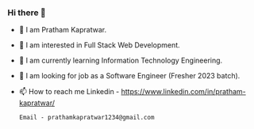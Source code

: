 ### Hi there 👋

<!--
**pratham-kapratwar/pratham-kapratwar** is a ✨ _special_ ✨ repository because its `README.md` (this file) appears on your GitHub profile.

Here are some ideas to get you started:
-->
- 👋 I am Pratham Kapratwar.
- 🔭 I am interested in Full Stack Web Development.
- 🌱 I am currently learning Information Technology Engineering.
- 💞️ I am looking for job as a Software Engineer (Fresher 2023 batch).
- 📫 How to reach me
      Linkedin - https://www.linkedin.com/in/pratham-kapratwar/
      
      Email - prathamkapratwar1234@gmail.com
